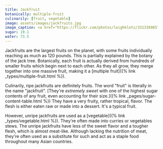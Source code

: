 ```yaml
---
title: Jackfruit
botanically: multiple-fruit
culinarily: [fruit, vegetable]
image: assets/images/jackfruits.jpg
image_caption: <a href="https://flickr.com/photos/leighklotz/33133698572">Photo by Leigh Klotz</a> under <a href="https://creativecommons.org/licenses/by/2.0/">CC BY 2.0</a>
sugar: 19.1
water: 73.5
---
```

Jackfruits are the largest fruits on the planet, with some fruits individually reaching as much as 120 pounds. This is partially explained by the botany of the jack tree. Botanically, each fruit is actually derived from hundreds of smaller fruits which begin next to each other. As they all grow, they merge together into one massive fruit, making it a [multiple fruit]({% link _types/multiple-fruit.html %}).

Culinarily, ripe jackfruits are definitely fruits. The word "fruit" is literally in the name "jackfruit". [They're *extremely sweet* with one of the highest sugar contents of any fruit, even accounting for their size.]({% link _pages/sugar-content-table.html %}) They have a very fruity, rather tropical, flavor. The flesh is either eaten raw or made into a dessert. It's a typical fruit.

However, unripe jackfruits are used as a [vegetable]({% link _types/vegetable.html %}). They're often made into curries or vegetables stews.  The unripe jackfruits have less of the sweet flavor and a tougher flesh, which is almost meat-like. Although lacking the nutrition of meat, they're often used as a substitute for such and act as a staple food throughout many Asian countries.